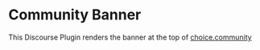 # Community Banner

This Discourse Plugin renders the banner at the top of [choice.community](http://choice.community)
